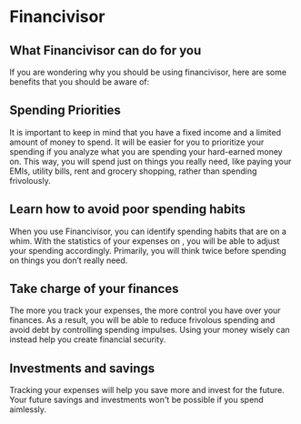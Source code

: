 # Financivisor

## What Financivisor can do for you 

If you are wondering why you should be using financivisor, here are some benefits that you should be aware of: 

## Spending Priorities 

It is important to keep in mind that you have a fixed income and a limited amount of money to spend. It will be easier for you to prioritize your spending if you analyze what you are spending your hard-earned money on. This way, you will spend just on things you really need, like paying your EMIs, utility bills, rent and grocery shopping, rather than spending frivolously. 

## Learn how to avoid poor spending habits 

When you use Financivisor, you can identify spending habits that are on a whim. With the statistics of your expenses on , you will be able to adjust your spending accordingly. Primarily, you will think twice before spending on things you don’t really need. 

## Take charge of your finances 

The more you track your expenses, the more control you have over your finances. As a result, you will be able to reduce frivolous spending and avoid debt by controlling spending impulses. Using your money wisely can instead help you create financial security. 

## Investments and savings 

Tracking your expenses will help you save more and invest for the future. Your future savings and investments won't be possible if you spend aimlessly. 

 
